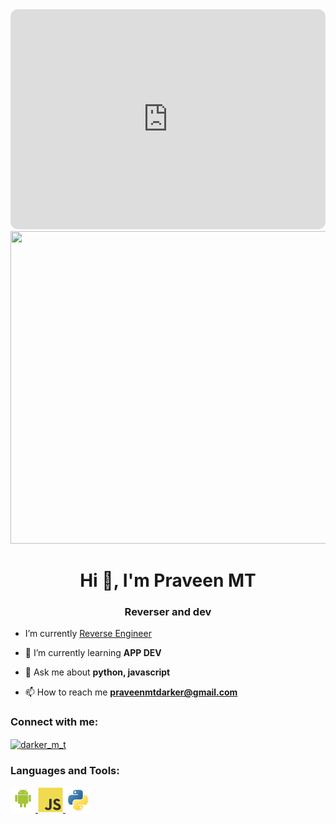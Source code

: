 <!DOCTYPE html>
<html>
<head>
<meta name="viewport" content="width=device-width, initial-scale=1">
</head>
<body>
  <iframe style="border-radius:12px" src="https://open.spotify.com/embed/album/04NKJp5REYxjBzQdNAbByt?utm_source=generator" width="100%" height="352" frameBorder="0" allow="autoplay; clipboard-write; encrypted-media; fullscreen; picture-in-picture" loading="lazy"></iframe>
<img src="https://wallpapers.com/images/high/spider-man-cool-m58a9ligeu0yrgnh.webp" width="1000" height="500"/>
<h1 align="center">Hi 👋, I'm Praveen MT</h1>
<h3 align="center">Reverser and dev</h3>

- I’m currently [Reverse Engineer](https://t.me/dark_warrior_mods)

- 🌱 I’m currently learning **APP DEV**

- 💬 Ask me about **python, javascript**

- 📫 How to reach me **praveenmtdarker@gmail.com**

<h3 align="left">Connect with me:</h3>
<p align="left">
<a href="https://instagram.com/darker_m_t" target="blank"><img align="center" src="https://raw.githubusercontent.com/rahuldkjain/github-profile-readme-generator/master/src/images/icons/Social/instagram.svg" alt="darker_m_t" height="30" width="40" /></a>
</p>

<h3 align="left">Languages and Tools:</h3>
<p align="left"> <a href="https://developer.android.com" target="_blank" rel="noreferrer"> <img src="https://raw.githubusercontent.com/devicons/devicon/master/icons/android/android-original-wordmark.svg" alt="android" width="40" height="40"/> </a> <a href="https://developer.mozilla.org/en-US/docs/Web/JavaScript" target="_blank" rel="noreferrer"> <img src="https://raw.githubusercontent.com/devicons/devicon/master/icons/javascript/javascript-original.svg" alt="javascript" width="40" height="40"/> </a> <a href="https://www.python.org" target="_blank" rel="noreferrer"> <img src="https://raw.githubusercontent.com/devicons/devicon/master/icons/python/python-original.svg" alt="python" width="40" height="40"/> </a> </p>
